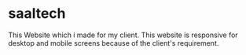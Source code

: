 # saaltech
This Website which i made for my client. This website is responsive for desktop and mobile screens because of the client's requirement.
